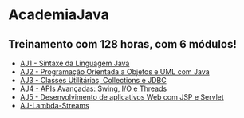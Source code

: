 # AcademiaJava
## Treinamento com 128 horas, com 6 módulos!
- [AJ1 - Sintaxe da Linguagem Java](https://github.com/LindineuDuran/AcademiaJava/tree/main/AJ1%20-%20Sintaxe%20da%20Linguagem%20Java)
- [AJ2 - Programação Orientada a Objetos e UML com Java](https://github.com/LindineuDuran/AcademiaJava/tree/main/AJ2%20-%20Orienta%C3%A7%C3%A3o%20a%20Objetos%20com%20Java%20e%20UML)
- [AJ3 - Classes Utilitárias, Collections e JDBC]()
- [AJ4 - APIs Avançadas: Swing, I/O e Threads]()
- [AJ5 - Desenvolvimento de aplicativos Web com JSP e Servlet]()
- [AJ-Lambda-Streams]()